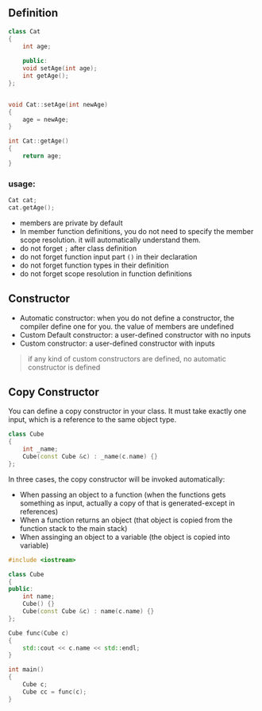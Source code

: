 ## Definition
```cpp
class Cat
{
    int age;
    
    public:
    void setAge(int age);
    int getAge();
};


void Cat::setAge(int newAge)
{
    age = newAge;
}

int Cat::getAge()
{
    return age;
}
```
### usage:
```cpp
Cat cat;
cat.getAge();
```
* members are private by default
* In member function definitions, you do not need to specify the member scope resolution. it will automatically understand them.
* do not forget `;` after class definition
* do not forget function input part `()` in their declaration 
* do not forget function types in their definition
* do not forget scope resolution in function definitions
## Constructor
* Automatic constructor: when you do not define a constructor, the compiler define one for you. the value of members are undefined
* Custom Default constructor: a user-defined constructor with no inputs
* Custom constructor: a user-defined constructor with inputs
> if any kind of custom constructors are defined, no automatic constructor is defined
## Copy Constructor
You can define a copy constructor in your class. It must take exactly one input, which is a reference to the same object type.
```cpp
class Cube
{
    int _name;
    Cube(const Cube &c) : _name(c.name) {}
};
```
In three cases, the copy constructor will be invoked automatically:
* When passing an object to a function (when the functions gets something as input, actually a copy of that is generated-except in references)
* When a function returns an object (that object is copied from the function stack to the main stack)
* When assinging an object to a variable (the object is copied into variable)
```cpp
#include <iostream>

class Cube
{
public:
    int name;
    Cube() {}
    Cube(const Cube &c) : name(c.name) {}
};

Cube func(Cube c)
{
    std::cout << c.name << std::endl;
}

int main()
{
    Cube c;
    Cube cc = func(c);
}
```